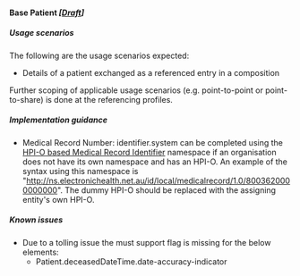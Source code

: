 #### Base Patient *[[Draft](http://hl7.org/fhir/stu3/versions.html#maturity)]*

##### Usage scenarios
The following are the usage scenarios expected:

* Details of a patient exchanged as a referenced entry in a composition

Further scoping of applicable usage scenarios (e.g. point-to-point or point-to-share) is done at the referencing profiles. 

##### Implementation guidance
* Medical Record Number: identifier.system can be completed using the [HPI-O based Medical Record Identifier](http://ns.electronichealth.net.au/id/local/provider/1.0) namespace if an organisation does not have its own namespace and has an HPI-O. An example of the syntax using this namespace is "http://ns.electronichealth.net.au/id/local/medicalrecord/1.0/8003620000000000". The dummy HPI-O should be replaced with the assigning entity's own HPI-O.


##### Known issues
* Due to a tolling issue the must support flag is missing for the below elements:
    * Patient.deceasedDateTime.date-accuracy-indicator

